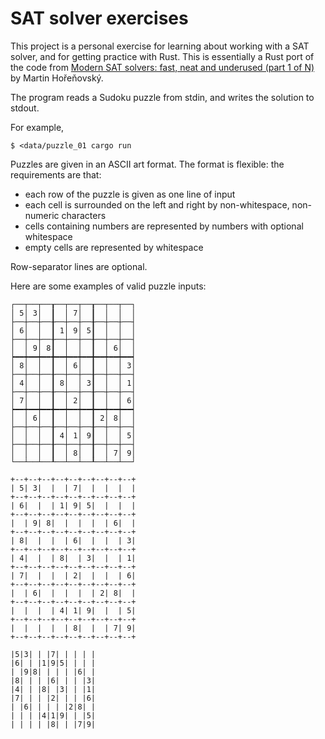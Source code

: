 # SAT solver exercises

This project is a personal exercise for learning about working with a SAT
solver, and for getting practice with Rust. This is essentially a Rust port of
the code from
[Modern SAT solvers: fast, neat and underused (part 1 of N)][article]
by Martin Hořeňovský.

[article]: https://codingnest.com/modern-sat-solvers-fast-neat-underused-part-1-of-n/

The program reads a Sudoku puzzle from stdin, and writes the solution to stdout.

For example,

    $ <data/puzzle_01 cargo run

Puzzles are given in an ASCII art format. The format is flexible: the
requirements are that:

- each row of the puzzle is given as one line of input
- each cell is surrounded on the left and right by non-whitespace, non-numeric
  characters
- cells containing numbers are represented by numbers with optional whitespace
- empty cells are represented by whitespace

Row-separator lines are optional.

Here are some examples of valid puzzle inputs:

    ┌──┬──┬──┰──┬──┬──┰──┬──┬──┐
    │ 5│ 3│  ┃  │ 7│  ┃  │  │  │
    ├──┼──┼──╂──┼──┼──╂──┼──┼──┤
    │ 6│  │  ┃ 1│ 9│ 5┃  │  │  │
    ├──┼──┼──╂──┼──┼──╂──┼──┼──┤
    │  │ 9│ 8┃  │  │  ┃  │ 6│  │
    ┝━━┿━━┿━━╋━━┿━━┿━━╋━━┿━━┿━━┥
    │ 8│  │  ┃  │ 6│  ┃  │  │ 3│
    ├──┼──┼──╂──┼──┼──╂──┼──┼──┤
    │ 4│  │  ┃ 8│  │ 3┃  │  │ 1│
    ├──┼──┼──╂──┼──┼──╂──┼──┼──┤
    │ 7│  │  ┃  │ 2│  ┃  │  │ 6│
    ┝━━┿━━┿━━╋━━┿━━┿━━╋━━┿━━┿━━┥
    │  │ 6│  ┃  │  │  ┃ 2│ 8│  │
    ├──┼──┼──╂──┼──┼──╂──┼──┼──┤
    │  │  │  ┃ 4│ 1│ 9┃  │  │ 5│
    ├──┼──┼──╂──┼──┼──╂──┼──┼──┤
    │  │  │  ┃  │ 8│  ┃  │ 7│ 9│
    └──┴──┴──┸──┴──┴──┸──┴──┴──┘

    +--+--+--+--+--+--+--+--+--+
    | 5| 3|  |  | 7|  |  |  |  |
    +--+--+--+--+--+--+--+--+--+
    | 6|  |  | 1| 9| 5|  |  |  |
    +--+--+--+--+--+--+--+--+--+
    |  | 9| 8|  |  |  |  | 6|  |
    +--+--+--+--+--+--+--+--+--+
    | 8|  |  |  | 6|  |  |  | 3|
    +--+--+--+--+--+--+--+--+--+
    | 4|  |  | 8|  | 3|  |  | 1|
    +--+--+--+--+--+--+--+--+--+
    | 7|  |  |  | 2|  |  |  | 6|
    +--+--+--+--+--+--+--+--+--+
    |  | 6|  |  |  |  | 2| 8|  |
    +--+--+--+--+--+--+--+--+--+
    |  |  |  | 4| 1| 9|  |  | 5|
    +--+--+--+--+--+--+--+--+--+
    |  |  |  |  | 8|  |  | 7| 9|
    +--+--+--+--+--+--+--+--+--+

    |5|3| | |7| | | | |
    |6| | |1|9|5| | | |
    | |9|8| | | | |6| |
    |8| | | |6| | | |3|
    |4| | |8| |3| | |1|
    |7| | | |2| | | |6|
    | |6| | | | |2|8| |
    | | | |4|1|9| | |5|
    | | | | |8| | |7|9|
